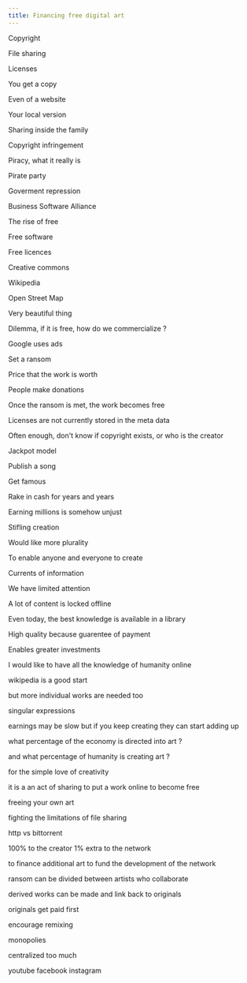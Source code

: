 ```yaml
---
title: Financing free digital art
---
```


Copyright

File sharing

Licenses

You get a copy

Even of a website

Your local version



Sharing inside the family

Copyright infringement

Piracy, what it really is

Pirate party

Goverment repression

Business Software Alliance

The rise of free

Free software

Free licences

Creative commons

Wikipedia

Open Street Map

Very beautiful thing

Dilemma, if it is free, how do we commercialize ?

Google uses ads



Set a ransom

Price that the work is worth

People make donations 

Once the ransom is met, the work becomes free


Licenses are not currently stored in the meta data


Often enough, don't know if copyright exists, or who is the creator



Jackpot model

Publish a song

Get famous

Rake in cash for years and years


Earning millions is somehow unjust


Stifling creation


Would like more plurality

To enable anyone and everyone to create


Currents of information

We have limited attention



A lot of content is locked offline

Even today, the best knowledge is available in a library

High quality because guarentee of payment

Enables greater investments


I would like to have all the knowledge of humanity online

wikipedia is a good start

but more individual works are needed too

singular expressions


earnings may be slow
but if you keep creating they can start adding up

what percentage of the economy is directed into art ?

and what percentage of humanity is creating art ?

for the simple love of creativity

it is a an act of sharing to put a work online to become free

freeing your own art




fighting the limitations of file sharing

http vs bittorrent






100% to the creator
1% extra to the network

to finance additional art
to fund the development of the network


ransom can be divided between artists who collaborate




derived works can be made and link back to originals

originals get paid first


encourage remixing



monopolies

centralized too much

youtube
facebook
instagram



